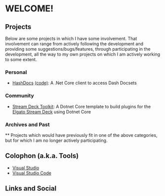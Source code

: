 # WELCOME!




## Projects
Below are some projects in which I have some involvement. That involvement can range from actively following the development and providing some suggestions/bugs/features, through participating in the development, all the way to my own projects on which I am actively working to some extent.

### Personal

* [HashDocs][HashDocs Site] [(code)][HashDocs Code]: A .Net Core client to access Dash Docsets

### Community

* [Stream Deck Toolkit][]: A Dotnet Core template to build plugins for the [Elgato Stream Deck](https://elgato.com/gaming) using Dotnet Core

### Archives and Past
** Projects which would have previously fit in one of the above categories, but for which I am no longer actively participating.


## Colophon (a.k.a. Tools)
* [Visual Studio][VS Full]
* [Visual Studio Code][VS Code]





## Links and Social



<!-- Link references -->
[VS Full]: https://www.visualstudio.com
[VS Code]: https://code.visualstudio.com


<!-- Project sites and repos -->

[HashDocs Site]: https://projects.code-jedi.com/HashDocs/
[HashDocs Code]: https://github.com/HugoDahl/HashDocs/
[Stream Deck Toolkit]: https://github.com/hugodahl/StreamdeckToolkit
